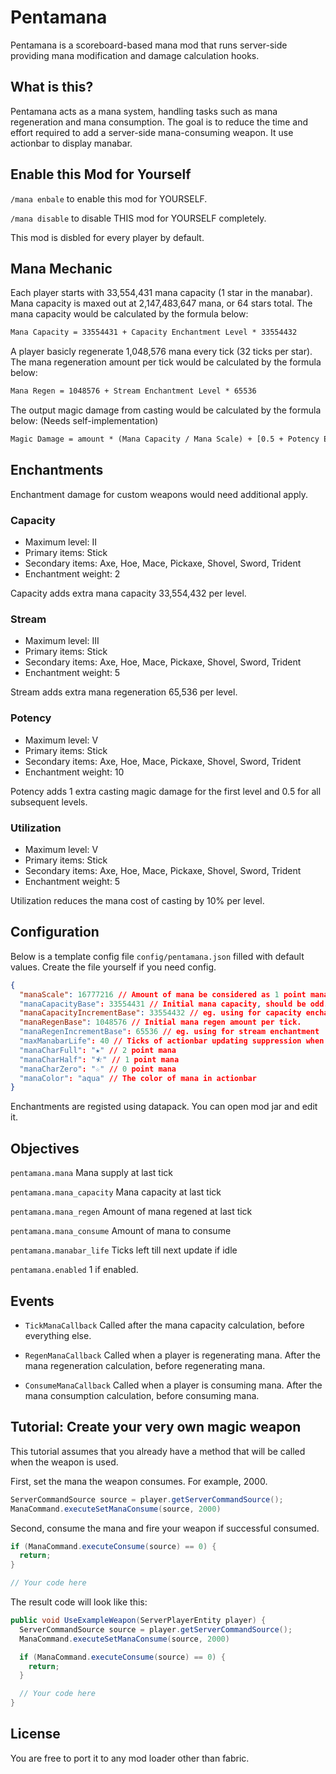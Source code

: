 # Pentamana

Pentamana is a scoreboard-based mana mod that runs server-side providing mana modification and damage calculation hooks.

## What is this?

Pentamana acts as a mana system, handling tasks such as mana regeneration and mana consumption. The goal is to reduce the time and effort required to add a server-side mana-consuming weapon. It use actionbar to display manabar.

## Enable this Mod for Yourself

`/mana enbale` to enable this mod for YOURSELF.

`/mana disable` to disable THIS mod for YOURSELF completely.

This mod is disbled for every player by default.

## Mana Mechanic

Each player starts with 33,554,431 mana capacity (1 star in the manabar). Mana capacity is maxed out at 2,147,483,647 mana, or 64 stars total. The mana capacity would be calculated by the formula below:

``` txt
Mana Capacity = 33554431 + Capacity Enchantment Level * 33554432
```

A player basicly regenerate 1,048,576 mana every tick (32 ticks per star). The mana regeneration amount per tick would be calculated by the formula below:

``` txt
Mana Regen = 1048576 + Stream Enchantment Level * 65536
```

The output magic damage from casting would be calculated by the formula below: (Needs self-implementation)

``` txt
Magic Damage = amount * (Mana Capacity / Mana Scale) + [0.5 + Potency Enchantment Level * 0.5](if potency presented)
```

## Enchantments

Enchantment damage for custom weapons would need additional apply.

### Capacity

- Maximum level: II
- Primary items: Stick
- Secondary items: Axe, Hoe, Mace, Pickaxe, Shovel, Sword, Trident
- Enchantment weight: 2

Capacity adds extra mana capacity 33,554,432 per level.

### Stream

- Maximum level: III
- Primary items: Stick
- Secondary items: Axe, Hoe, Mace, Pickaxe, Shovel, Sword, Trident
- Enchantment weight: 5

Stream adds extra mana regeneration 65,536 per level.

### Potency

- Maximum level: V
- Primary items: Stick
- Secondary items: Axe, Hoe, Mace, Pickaxe, Shovel, Sword, Trident
- Enchantment weight: 10

Potency adds 1 extra casting magic damage for the first level and 0.5 for all subsequent levels.

### Utilization

- Maximum level: V
- Primary items: Stick
- Secondary items: Axe, Hoe, Mace, Pickaxe, Shovel, Sword, Trident
- Enchantment weight: 5

Utilization reduces the mana cost of casting by 10% per level.

## Configuration

Below is a template config file `config/pentamana.json` filled with default values. Create the file yourself if you need config.

```json
{
  "manaScale": 16777216 // Amount of mana be considered as 1 point mana.
  "manaCapacityBase": 33554431 // Initial mana capacity, should be odd.
  "manaCapacityIncrementBase": 33554432 // eg. using for capacity enchantment, should be even.
  "manaRegenBase": 1048576 // Initial mana regen amount per tick.
  "manaRegenIncrementBase": 65536 // eg. using for stream enchantment
  "maxManabarLife": 40 // Ticks of actionbar updating suppression when interrupted
  "manaCharFull": "★" // 2 point mana
  "manaCharHalf": "⯪" // 1 point mana
  "manaCharZero": "☆" // 0 point mana
  "manaColor": "aqua" // The color of mana in actionbar
}
```

Enchantments are registed using datapack. You can open mod jar and edit it.

## Objectives

`pentamana.mana` Mana supply at last tick

`pentamana.mana_capacity` Mana capacity at last tick

`pentamana.mana_regen` Amount of mana regened at last tick

`pentamana.mana_consume` Amount of mana to consume

`pentamana.manabar_life` Ticks left till next update if idle

`pentamana.enabled` 1 if enabled.

## Events

- `TickManaCallback` Called after the mana capacity calculation, before everything else.

- `RegenManaCallback` Called when a player is regenerating mana. After the mana regeneration calculation, before regenerating mana.

- `ConsumeManaCallback` Called when a player is consuming mana. After the mana consumption calculation, before consuming mana.

## Tutorial: Create your very own magic weapon

This tutorial assumes that you already have a method that will be called when the weapon is used.

First, set the mana the weapon consumes. For example, 2000.

```java
ServerCommandSource source = player.getServerCommandSource();
ManaCommand.executeSetManaConsume(source, 2000)
```

Second, consume the mana and fire your weapon if successful consumed.

```java
if (ManaCommand.executeConsume(source) == 0) {
  return;
}

// Your code here
```

The result code will look like this:

```java
public void UseExampleWeapon(ServerPlayerEntity player) {
  ServerCommandSource source = player.getServerCommandSource();
  ManaCommand.executeSetManaConsume(source, 2000)

  if (ManaCommand.executeConsume(source) == 0) {
    return;
  }

  // Your code here
}
```

## License

You are free to port it to any mod loader other than fabric.
